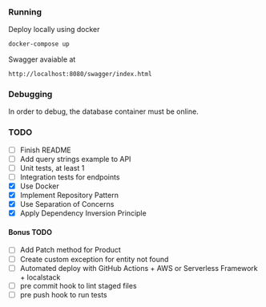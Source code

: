 ### Running
Deploy locally using docker
```sh
docker-compose up
```
Swagger avaiable at
```
http://localhost:8080/swagger/index.html
```

### Debugging
In order to debug, the database container must be online.

### TODO
- [ ] Finish README 
- [ ] Add query strings example to API
- [ ] Unit tests, at least 1
- [ ] Integration tests for endpoints
- [x] Use Docker
- [x] Implement Repository Pattern
- [x] Use Separation of Concerns
- [x] Apply Dependency Inversion Principle

#### Bonus TODO
- [ ] Add Patch method for Product
- [ ] Create custom exception for entity not found
- [ ] Automated deploy with GitHub Actions + AWS or Serverless Framework + localstack
- [ ] pre commit hook to lint staged files
- [ ] pre push hook to run tests